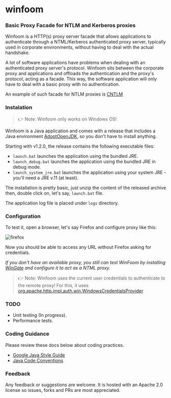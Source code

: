 # winfoom
### Basic Proxy Facade for NTLM and Kerberos proxies

Winfoom is a HTTP(s) proxy server facade that allows applications to authenticate through a NTML/Kerberos authenticated proxy server, typically used in corporate environments, 
without having to deal with the actual handshake.

A lot of software applications have problems when dealing with an authenticated proxy server's protocol. Winfoom sits between the corporate proxy and applications and offloads the authentication and the proxy's protocol, acting as a facade. This way, the software application will only have to deal with a basic proxy with no authentication.

An example of such facade for NTLM proxies is [CNTLM](http://cntlm.sourceforge.net/)

### Instalation

> 👉 Note: Winfoom only works on Windows OS!

Winfoom is a Java application and comes with a release that includes a Java environment [AdoptOpenJDK](https://github.com/AdoptOpenJDK/openjdk11-binaries/releases/download/jdk-11.0.5%2B10/OpenJDK11U-jdk_x64_windows_hotspot_11.0.5_10.msi),
so you don't have to install anything. 

Starting with v1.2.0, the release contains the following executable files:
 
* `launch.bat` launches the application using the bundled JRE.
* `launch_debug.bat` launches the application using the bundled JRE in debug mode.
* `launch_system_jre.bat` launches the application using your system JRE - you'll need a JRE v.11 (at least).

The installation is pretty basic, just unzip the content of the released archive then, double click on, let's say, `launch.bat` file.

The application log file is placed under `logs` directory.

### Configuration

To test it, open a browser, let's say Firefox and configure proxy like this:

![firefox](https://github.com/ecovaci/winfoom/blob/master/assets/img/firefox.png)

Now you should be able to access any URL without Firefox asking for credentials.

_If you don't have an available proxy, you still can test WinFoom by installing [WinGate](https://www.wingate.com/) and configure it to act 
as a NTML proxy._

> 👉 Note: Winfoom uses the current user credentials to authenticate to the remote proxy! For this, it uses [org.apache.http.impl.auth.win.WindowsCredentialsProvider]( https://hc.apache.org/httpcomponents-client-ga/httpclient-win/apidocs/org/apache/http/impl/auth/win/WindowsCredentialsProvider.html)

### TODO

   - Unit testing (In progress).
   - Performance tests.
   
### Coding Guidance

Please review these docs below about coding practices.

* [Google Java Style Guide](https://google.github.io/styleguide/javaguide.html)
* [Java Code Conventions](https://www.oracle.com/technetwork/java/codeconventions-150003.pdf)   

### Feedback

Any feedback or suggestions are welcome. 
It is hosted with an Apache 2.0 license so issues, forks and PRs are most appreciated.


